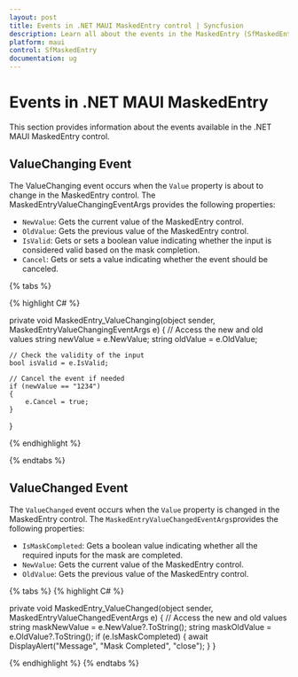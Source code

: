 ```yaml
---
layout: post
title: Events in .NET MAUI MaskedEntry control | Syncfusion
description: Learn all about the events in the MaskedEntry (SfMaskedEntry) control.
platform: maui
control: SfMaskedEntry
documentation: ug
---
```


# Events in .NET MAUI MaskedEntry

This section provides information about the events available in the .NET MAUI MaskedEntry control.

## ValueChanging Event

The ValueChanging event occurs when the `Value` property is about to change in the MaskedEntry control. The MaskedEntryValueChangingEventArgs provides the following properties:

* `NewValue`: Gets the current value of the MaskedEntry control.
* `OldValue`: Gets the previous value of the MaskedEntry control.
* `IsValid`: Gets or sets a boolean value indicating whether the input is considered valid based on the mask completion.
* `Cancel`: Gets or sets a value indicating whether the event should be canceled.

{% tabs %}

{% highlight C# %}

private void MaskedEntry_ValueChanging(object sender, MaskedEntryValueChangingEventArgs e)
{
    // Access the new and old values
    string newValue = e.NewValue;
    string oldValue = e.OldValue;

    // Check the validity of the input
    bool isValid = e.IsValid;

    // Cancel the event if needed
    if (newValue == "1234")
    {
        e.Cancel = true;
    }
}

{% endhighlight %}

{% endtabs %}

## ValueChanged Event

The `ValueChanged` event occurs when the `Value` property is changed in the MaskedEntry control. The `MaskedEntryValueChangedEventArgs`provides the following properties:

* `IsMaskCompleted`: Gets a boolean value indicating whether all the required inputs for the mask are completed.
* `NewValue`: Gets the current value of the MaskedEntry control.
* `OldValue`: Gets the previous value of the MaskedEntry control.

{% tabs %}
{% highlight C# %}

private void MaskedEntry_ValueChanged(object sender, MaskedEntryValueChangedEventArgs e)
{
    // Access the new and old values
    string maskNewValue = e.NewValue?.ToString();
    string maskOldValue = e.OldValue?.ToString();
    if (e.IsMaskCompleted)
    {
        await DisplayAlert("Message", "Mask Completed", "close");
    }
}

{% endhighlight %}
{% endtabs %}

